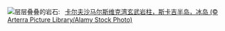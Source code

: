 ![](https://www.bing.com/th?id=OHR.BasaltColumns_ZH-CN0743036217_UHD.jpg&w=1000)层层叠叠的岩石:&nbsp;&ensp;[卡尔夫沙马尔斯维克湾玄武岩柱，斯卡吉半岛，冰岛 (© Arterra Picture Library/Alamy Stock Photo)](https://www.bing.com/th?id=OHR.BasaltColumns_ZH-CN0743036217_UHD.jpg)
<br><br/>
